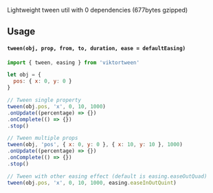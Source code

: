 Lightweight tween util with 0 dependencies (677bytes gzipped)

## Usage
#### `tween(obj, prop, from, to, duration, ease = defaultEasing)`

```javascript
import { tween, easing } from 'viktortween'

let obj = {
  pos: { x: 0, y: 0 }
}

// Tween single property
tween(obj.pos, 'x', 0, 10, 1000)
.onUpdate((percentage) => {})
.onComplete(() => {})
.stop()

// Tween multiple props
tween(obj, 'pos', { x: 0, y: 0 }, { x: 10, y: 10 }, 1000)
.onUpdate((percentage) => {})
.onComplete(() => {})
.stop()

// Tween with other easing effect (default is easing.easeOutQuad)
tween(obj.pos, 'x', 0, 10, 1000, easing.easeInOutQuint)
```
